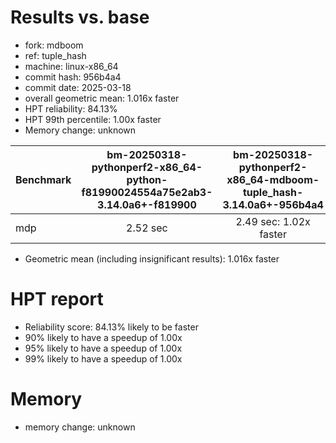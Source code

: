 # Results vs. base

- fork: mdboom
- ref: tuple_hash
- machine: linux-x86_64
- commit hash: 956b4a4
- commit date: 2025-03-18
- overall geometric mean: 1.016x faster
- HPT reliability: 84.13%
- HPT 99th percentile: 1.00x faster
- Memory change: unknown

| Benchmark | bm-20250318-pythonperf2-x86_64-python-f81990024554a75e2ab3-3.14.0a6+-f819900 | bm-20250318-pythonperf2-x86_64-mdboom-tuple_hash-3.14.0a6+-956b4a4 |
|-----------|:----------------------------------------------------------------------------:|:------------------------------------------------------------------:|
| mdp       | 2.52 sec                                                                     | 2.49 sec: 1.02x faster                                             |

- Geometric mean (including insignificant results): 1.016x faster

# HPT report

- Reliability score: 84.13% likely to be faster
- 90% likely to have a speedup of 1.00x
- 95% likely to have a speedup of 1.00x
- 99% likely to have a speedup of 1.00x

# Memory
- memory change: unknown